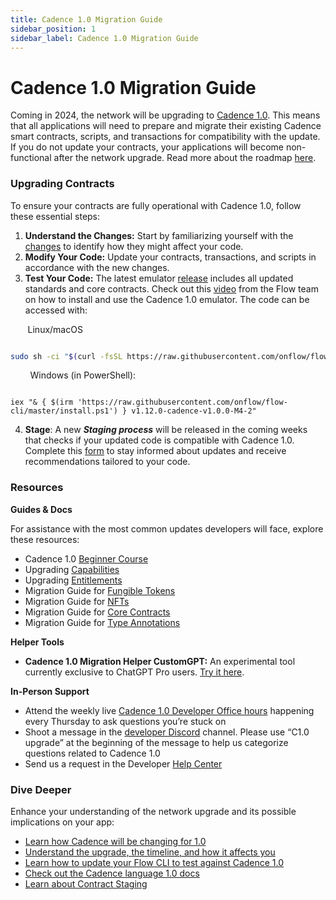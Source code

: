 ```yaml
---
title: Cadence 1.0 Migration Guide
sidebar_position: 1
sidebar_label: Cadence 1.0 Migration Guide
---
```


# Cadence 1.0 Migration Guide

Coming in 2024, the network will be upgrading to [Cadence 1.0](https://flow.com/upgrade/cadence-1). This means that all applications will need to prepare and migrate their existing Cadence smart contracts, scripts, and transactions for compatibility with the update. If you do not update your contracts, your applications will become non-functional after the network upgrade. Read more about the roadmap [here](https://flow.com/upgrade/cadence-1).

### Upgrading Contracts

To ensure your contracts are fully operational with Cadence 1.0, follow these essential steps:

1. **Understand the Changes:** Start by familiarizing yourself with the [changes](https://forum.flow.com/t/update-on-cadence-1-0/5197) to identify how they might affect your code.
2. **Modify Your Code:** Update your contracts, transactions, and scripts in accordance with the new changes.
3. **Test Your Code:** The latest emulator [release](https://github.com/onflow/flow-cli/releases/tag/v1.12.0-cadence-v1.0.0-M4-2) includes all updated standards and core contracts. Check out this [video](https://www.loom.com/share/4467610b7beb4ebbaabed6b430dc25c4?sid=14ecb3e7-e933-409c-a6a4-add40c6971d0) from the Flow team on how to install and use the Cadence 1.0 emulator. The code can be accessed with:

&nbsp;&nbsp;&nbsp;&nbsp;&nbsp;&nbsp;&nbsp;Linux/macOS

```bash

sudo sh -ci "$(curl -fsSL https://raw.githubusercontent.com/onflow/flow-cli/master/install.sh)" -- v1.12.0-cadence-v1.0.0-M4-2

```

&nbsp;&nbsp;&nbsp;&nbsp;&nbsp;&nbsp;&nbsp; Windows (in PowerShell):

```

iex "& { $(irm 'https://raw.githubusercontent.com/onflow/flow-cli/master/install.ps1') } v1.12.0-cadence-v1.0.0-M4-2"
```

4. **Stage**: A new **_Staging process_** will be released in the coming weeks that checks if your updated code is compatible with Cadence 1.0. Complete this [form](https://docs.google.com/forms/d/e/1FAIpQLSfprZJLPSEAS6H7_oL0j6bzetDzkHPmDZHYAGgqAAOAdLDKqw/viewform) to stay informed about updates and receive recommendations tailored to your code.

### Resources

**Guides & Docs**

For assistance with the most common updates developers will face, explore these resources:

- Cadence 1.0 [Beginner Course](https://academy.ecdao.org/en/catalog/courses/learn-cadence-beginner-1.0)
- Upgrading [Capabilities](https://academy.ecdao.org/en/catalog/tutorials/capability-controllers)
- Upgrading [Entitlements](https://academy.ecdao.org/en/catalog/tutorials/entitlements)
- Migration Guide for [Fungible Tokens](./ft-guide.mdx)
- Migration Guide for [NFTs](./nft-guide.mdx)
- Migration Guide for [Core Contracts](./core-contracts-guide.mdx)
- Migration Guide for [Type Annotations](./type-annotations-guide.mdx)

**Helper Tools**

- **Cadence 1.0 Migration Helper CustomGPT:** An experimental tool currently exclusive to ChatGPT Pro users. [Try it here](https://chat.openai.com/g/g-wMnnHS2Md-flow-cadence-1-0-migration-helper).

**In-Person Support**

- Attend the weekly live [Cadence 1.0 Developer Office hours](https://calendar.google.com/calendar/ical/c_47978f5cd9da636cadc6b8473102b5092c1a865dd010558393ecb7f9fd0c9ad0%40group.calendar.google.com/public/basic.ics) happening every Thursday to ask questions you’re stuck on
- Shoot a message in the [developer Discord](https://discord.com/channels/613813861610684416/621847426201944074) channel. Please use “C1.0 upgrade” at the beginning of the message to help us categorize questions related to Cadence 1.0
- Send us a request in the Developer [Help Center](https://support.flow.com/hc/en-us/requests/new)

### Dive Deeper

Enhance your understanding of the network upgrade and its possible implications on your app:

- [Learn how Cadence will be changing for 1.0](https://forum.flow.com/t/update-on-cadence-1-0/5197)
- [Understand the upgrade, the timeline, and how it affects you](https://forum.flow.com/t/cadence-1-0-upgrade-plan/5477)
- [Learn how to update your Flow CLI to test against Cadence 1.0](https://forum.flow.com/t/update-on-cadence-1-0/5197/7)
- [Check out the Cadence language 1.0 docs](https://cadencelang.dev/docs/1.0/)
- [Learn about Contract Staging](https://forum.flow.com/t/updates-to-cadence-1-0-contract-staging/5642)
